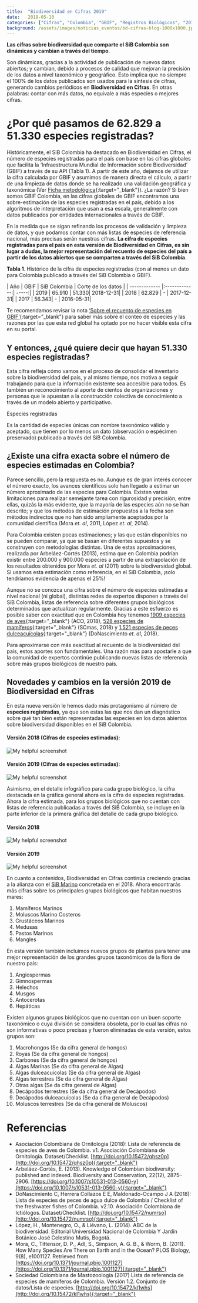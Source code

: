 ```yaml
---
title:  "Biodiversidad en Cifras 2019"
date:   2019-05-10
categories: ["Cifras", "Colombia", "GBIF", "Registros Biológicos", "2019"]
background: /assets/images/noticias_eventos/bd-cifras-blog-1000x1000.jpg
---
```


**Las cifras sobre biodiversidad que comparte el SiB Colombia son dinámicas y cambian a través del tiempo**.

Son dinámicas, gracias a la actividad de publicación de nuevos datos abiertos; y cambian, debido a procesos de calidad que mejoran la precisión de los datos a nivel taxonómico y geográfico. Esto implica que no siempre el 100% de los datos publicados son usados para la síntesis de cifras, generando cambios periódicos en **Biodiversidad en Cifras**. En otras palabras: contar con más datos, no equivale a más especies o mejores cifras.

# ¿Por qué pasamos de 62.829 a 51.330 especies registradas?

Históricamente, el SiB Colombia ha destacado en Biodiversidad en Cifras, el número de especies registradas para el país con base en las cifras globales que facilita la ‘Infraestructura Mundial de Información sobre Biodiversidad’ (GBIF) a través de su API (Tabla 1). A partir de este año, dejamos de utilizar la cifra calculada por GBIF y asumimos de manera directa el cálculo, a partir de una limpieza de datos donde se ha realizado una validación geográfica y taxonómica (Ver [Ficha metodológica](http://repository.humboldt.org.co/handle/20.500.11761/35288){:target="_blank"}). ¿La razón? Si bien somos GBIF Colombia, en las cifras globales de GBIF encontramos una sobre-estimación de las especies registradas en el país, debido a los algoritmos de interpretación que usan a esa escala, generalmente con datos publicados por entidades internacionales a través de GBIF.

En la medida que se sigan refinando los procesos de validación y limpieza de datos, y que podamos contar con más listas de especies de referencia nacional, más precisas serán nuestras cifras. **La cifra de especies registradas para el país en esta versión de Biodiversidad en Cifras, es sin lugar a dudas, la mejor representación del recuento de especies del país a partir de los datos abiertos que se comparten a través del SiB Colombia**.

**Tabla 1**. Histórico de la cifra de especies registradas (con al menos un dato para Colombia publicado a través del SiB Colombia o GBIF).

| Año       | GBIF       | SiB Colombia  |  Corte de los datos  |
| ------------- |:-------------:| -----:|
| 2019 | 65.910 | 51.330| 2018-12-31|
| 2018 | 62.829 | - | 2017-12-31|
| 2017 | 56.343| -  | 2016-05-31|

Te recomendamos revisar la nota [‘Sobre el recuento de especies en GBIF’](https://www.gbif.org/es/about-species-counts){:target="_blank"} para saber más sobre el conteo de especies y las razones por las que esta red global ha optado por no hacer visible esta cifra en su portal.

## Y entonces, ¿qué quiere decir que hayan 51.330 especies registradas?
Esta cifra refleja cómo vamos en el proceso de consolidar el inventario sobre la biodiversidad del país, y al mismo tiempo, nos motiva a seguir trabajando para que la información existente sea accesible para todos. Es también un reconocimiento al aporte de cientos de organizaciones y personas que le apuestan a la construcción colectiva de conocimiento a través de un modelo abierto y participativo.

<form class="box">
  <div class="field">
    <label class="label">Especies registradas</label>
    <p>Es la cantidad de especies únicas con nombre taxonómico válido y aceptado, que tienen por lo menos un dato (observación o espécimen preservado) publicado a través del SiB Colombia.</p>
  </div>
</form>


## ¿Existe una cifra exacta sobre el número de especies estimadas en Colombia?

Parece sencillo, pero la respuesta es no. Aunque es de gran interés conocer el número exacto, los avances científicos solo han llegado a estimar un número aproximado de las especies para Colombia. Existen varias limitaciones para realizar semejante tarea con rigurosidad y precisión, entre ellas, quizás la más evidente, que la mayoría de las especies aún no se han descrito; y que los métodos de estimación propuestos a la fecha son métodos indirectos que no han sido ampliamente aceptados por la comunidad científica (Mora *et. al*, 2011, López *et. al*, 2014).

Para Colombia existen pocas estimaciones; y las que están disponibles no se pueden comparar, ya que se basan en diferentes supuestos y se construyen con metodologías distintas. Una de estas aproximaciones, realizada por Arbeláez-Cortés (2013), estima que en Colombia podrían existir entre 200.000 y 900.000 especies a partir de una extrapolación de los resultados obtenidos por Mora *et. al* (2011) sobre la biodiversidad global. Si usamos esta estimación como referencia, en el SiB Colombia, ¡solo tendríamos evidencia de apenas el 25%!

Aunque no se conozca una cifra sobre el número de especies estimadas a nivel nacional (ni global), distintas redes de expertos disponen a través del SiB Colombia, listas de referencia sobre diferentes grupos biológicos determinados que actualizan regularmente. Gracias a este esfuerzo es posible saber con exactitud que en Colombia hoy tenemos [1909 especies de aves](https://doi.org/10.15472/qhsz0p){:target="_blank"} (ACO, 2018), [528 especies de mamíferos](https://doi.org/10.15472/kl1whs){:target="_blank"} (SCmas, 2018) y [1.521 especies de peces dulceacuícolas](https://doi.org/10.15472/numrso){:target="_blank"} (DoNascimiento *et. al*, 2018).

Para aproximarse con más exactitud al recuento de la biodiversidad del país, estos aportes son fundamentales. Una razón más para apostarle a que la comunidad de expertos continúe publicando nuevas listas de referencia sobre más grupos biológicos de nuestro país.

## Novedades y cambios en la versión 2019 de Biodiversidad en Cifras
 
En esta nueva versión le hemos dado más protagonismo al número de **especies registradas**, ya que son estas las que nos dan un diagnóstico sobre qué tan bien están representadas las especies en los datos abiertos sobre biodiversidad disponibles en el SiB Colombia.

#### Versión 2018 (Cifras de especies estimadas):

![My helpful screenshot](/assets/images/noticias_eventos/biodiversidad_en_cifras_2019/Captura-de-pantalla-2019-05-10-a-las-4.18.39-PM.png)

#### Versión 2019 (Cifras de especies estimadas):

![My helpful screenshot](/assets/images/noticias_eventos/biodiversidad_en_cifras_2019/Captura-de-pantalla-2019-05-10-a-las-4.19.17-PM.png)

Asimismo, en el detalle infográfico para cada grupo biológico, la cifra destacada en la gráfica general ahora es la cifra de especies registradas. Ahora la cifra estimada, para los grupos biológicos que no cuentan con listas de referencia publicadas a través del SiB Colombia, se incluye en la parte inferior de la primera gráfica del detalle de cada grupo biológico.

#### Versión 2018

![My helpful screenshot](/assets/images/noticias_eventos/biodiversidad_en_cifras_2019/Captura-de-pantalla-2019-05-10-a-las-4.21.26-PM.png)

#### Versión 2019

![My helpful screenshot](/assets/images/noticias_eventos/biodiversidad_en_cifras_2019/Captura-de-pantalla-2019-05-10-a-las-4.21.40-PM.png)

En cuanto a contenidos, Biodiversidad en Cifras continúa creciendo gracias a la alianza con el [SiB Marino](https://sibcolombia.net/sibcol-sibm/) concretada en el 2018. Ahora encontrarás más cifras sobre los principales grupos biológicos que habitan nuestros mares:

1. Mamíferos Marinos
1. Moluscos Marino Costeros
3. Crustáceos Marinos
4. Medusas
5. Pastos Marinos
6. Mangles

En esta versión también incluimos nuevos grupos de plantas para tener una mejor representación de los grandes grupos taxonómicos de la flora de nuestro país:

 1. Angiospermas
 2. Gimnospermas
 3. Helechos
 4. Musgos
 5. Antocerotas
 6. Hepáticas
 
Existen algunos grupos biológicos que no cuentan con un buen soporte taxonómico o cuya división se considera obsoleta, por lo cual las cifras no son informativas o poco precisas y fueron eliminadas de esta versión, estos grupos son:

 1. Macrohongos (Se da cifra general de hongos)
 2. Royas (Se da cifra general de hongos)
 3. Carbones (Se da cifra general de hongos)
 4. Algas Marinas (Se da cifra general de Algas)
 5. Algas dulceacuícolas (Se da cifra general de Algas)
 6. Algas terrestres (Se da cifra general de Algas)
 7. Otras algas (Se da cifra general de Algas)
 8. Decápodos terrestres (Se da cifra general de Decápodos)
 9. Decápodos dulceacuícolas (Se da cifra general de Decápodos)
 10. Moluscos terrestres (Se da cifra general de Moluscos)
 

# Referencias

 - Asociación Colombiana de Ornitología (2018): Lista de referencia de especies de aves de Colombia. v1. Asociación Colombiana de Ornitología. Dataset/Checklist. [http://doi.org/10.15472/qhsz0p](http://doi.org/10.15472/qhsz0p){:target="_blank"}
 - Arbeláez-Cortés, E. (2013). Knowledge of Colombian biodiversity: published and indexed. Biodiversity and Conservation, 22(12), 2875–2906. [https://doi.org/10.1007/s10531-013-0560-y](https://doi.org/10.1007/s10531-013-0560-y){:target="_blank"}
 - DoNascimiento C, Herrera Collazos E E, Maldonado-Ocampo J A (2018): Lista de especies de peces de agua dulce de Colombia / Checklist of the freshwater fishes of Colombia. v2.10. Asociación Colombiana de Ictiólogos. Dataset/Checklist. [http://doi.org/10.15472/numrso](http://doi.org/10.15472/numrso){:target="_blank"}
 - López, H., Montenegro, O., & Liévano, L. (2014). ABC de la biodiversidad. Editorial Universidad Nacional de Colombia Y Jardín Botánico José Celestino Mutis, Bogotá.
 - Mora, C., Tittensor, D. P., Adl, S., Simpson, A. G. B., & Worm, B. (2011). How Many Species Are There on Earth and in the Ocean? PLOS Biology, 9(8), e1001127.    Retrieved from [https://doi.org/10.1371/journal.pbio.1001127](https://doi.org/10.1371/journal.pbio.1001127){:target="_blank"}
- Sociedad Colombiana de Mastozoología (2017) Lista de referencia de especies de mamíferos de Colombia. Versión 1.2. Conjunto de datos/Lista de especies. [http://doi.org/10.15472/kl1whs](http://doi.org/10.15472/kl1whs){:target="_blank"}
